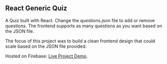 ## React Generic Quiz

A Quiz built with React. Change the questions.json file to add or remove questions. The frontend supports as many questions as you want based on the JSON file.

The focus of this project was to build a clean frontend design that could scale based on the JSON file provided.

Hosted on Firebase:
[Live Project Demo](https://apple-quizlet.web.app/).

<!-- ## Further Build Ideas
1. Make questions.json come from a mongodb
2. Add a more detailed results page with scoring.

Allow people to add a title / secondary info / logo. Like personalized quizes.
private vs public quizes
allow to get wrong vs. keep quessing until correct.

3. Make a frontend to allow users to generate quizes.
4. Make an admin page to review how quiz takers did.
-->
